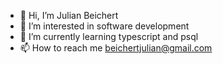 - 👋 Hi, I’m Julian Beichert
- 👀 I’m interested in software development
- 🌱 I’m currently learning typescript and psql
- 📫 How to reach me beichertjulian@gmail.com

<!---
JBeichert/JBeichert is a ✨ special ✨ repository because its `README.md` (this file) appears on your GitHub profile.
You can click the Preview link to take a look at your changes.
--->
